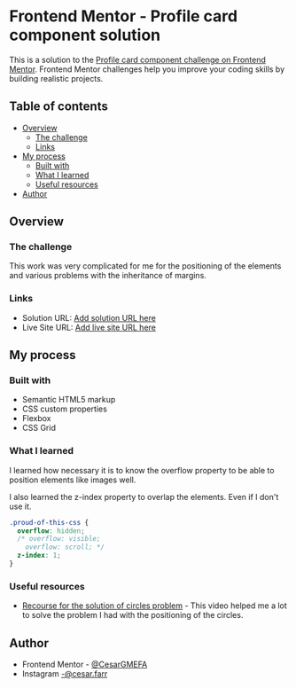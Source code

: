 # Frontend Mentor - Profile card component solution

This is a solution to the [Profile card component challenge on Frontend Mentor](https://www.frontendmentor.io/challenges/profile-card-component-cfArpWshJ). Frontend Mentor challenges help you improve your coding skills by building realistic projects. 

## Table of contents

- [Overview](#overview)
  - [The challenge](#the-challenge)
  - [Links](#links)
- [My process](#my-process)
  - [Built with](#built-with)
  - [What I learned](#what-i-learned)
  - [Useful resources](#useful-resources)
- [Author](#author)

## Overview

### The challenge

This work was very complicated for me for the positioning of the elements and various problems with the inheritance of margins.

### Links

- Solution URL: [Add solution URL here](https://your-solution-url.com)
- Live Site URL: [Add live site URL here](https://your-live-site-url.com)

## My process

### Built with

- Semantic HTML5 markup
- CSS custom properties
- Flexbox
- CSS Grid

### What I learned

I learned how necessary it is to know the overflow property to be able to position elements like images well.

I also learned the z-index property to overlap the elements. Even if I don't use it.

```css
.proud-of-this-css {
  overflow: hidden;
  /* overflow: visible;
    overflow: scroll; */
  z-index: 1;
}
```
### Useful resources

- [Recourse for the solution of circles problem](https://www.youtube.com/watch?v=vjObtWO5RvU&t=2126s) - This video helped me a lot to solve the problem I had with the positioning of the circles.

## Author

- Frontend Mentor - [@CesarGMEFA](https://www.frontendmentor.io/profile/CesarGMEFA)
- Instagram -@cesar.farr
